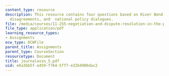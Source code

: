 ```yaml
---
content_type: resource
description: This resource contains four questions based on River Bend case, value-based
  disagreements, and  national policy dialogues.
file: /media/courses/11-255-negotiation-and-dispute-resolution-in-the-public-sector-spring-2005/e6a3bb5fa459f7645ff7e32b4906dac2_journalassn_5.pdf
file_type: application/pdf
learning_resource_types:
- Assignments
ocw_type: OCWFile
parent_title: Assignments
parent_type: CourseSection
resourcetype: Document
title: journalassn_5.pdf
uid: e6a3bb5f-a459-f764-5ff7-e32b4906dac2
---
```

